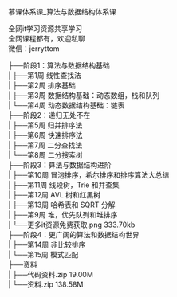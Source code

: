 慕课体系课_算法与数据结构体系课

全网it学习资源共享学习<br>全网课程都有，欢迎私聊<br>微信：jerryttom<br>

├──阶段1：算法与数据结构基础<br> | ├──第1周 线性查找法<br> | ├──第2周 排序基础<br> | ├──第3周 数据结构基础：动态数组，栈和队列<br> | └──第4周 动态数据结构基础：链表<br> ├──阶段2：递归无处不在<br> | ├──第5周 归并排序法<br> | ├──第6周 快速排序法<br> | ├──第7周 二分查找法<br> | └──第8周 二分搜索树<br> ├──阶段3：算法与数据结构进阶<br> | ├──第10周 冒泡排序，希尔排序和排序算法大总结<br> | ├──第11周 线段树，Trie 和并查集<br> | ├──第12周 AVL 树和红黑树<br> | ├──第13周 哈希表和 SQRT 分解<br> | ├──第9周 堆，优先队列和堆排序<br> | └──更多it资源免费获取.png 333.70kb<br> ├──阶段4：更广阔的算法和数据结构世界<br> | ├──第14周 非比较排序<br> | └──第15周 模式匹配<br> ├──资料<br> | ├──代码资料.zip 19.00M<br> | └──资料.zip 138.58M